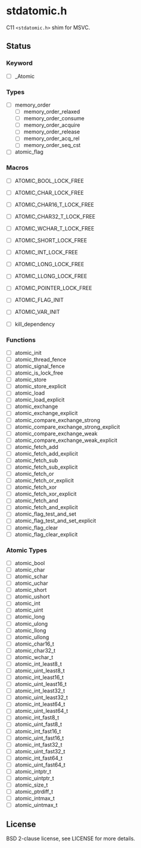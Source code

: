 stdatomic.h
===========

C11 `<stdatomic.h>` shim for MSVC.

Status
------

### Keyword

- [ ] _Atomic

### Types

- [ ] memory_order
    - [ ] memory_order_relaxed
    - [ ] memory_order_consume
    - [ ] memory_order_acquire
    - [ ] memory_order_release
    - [ ] memory_order_acq_rel
    - [ ] memory_order_seq_cst
- [ ] atomic_flag

### Macros

- [ ] ATOMIC_BOOL_LOCK_FREE
- [ ] ATOMIC_CHAR_LOCK_FREE
- [ ] ATOMIC_CHAR16_T_LOCK_FREE
- [ ] ATOMIC_CHAR32_T_LOCK_FREE
- [ ] ATOMIC_WCHAR_T_LOCK_FREE
- [ ] ATOMIC_SHORT_LOCK_FREE
- [ ] ATOMIC_INT_LOCK_FREE
- [ ] ATOMIC_LONG_LOCK_FREE
- [ ] ATOMIC_LLONG_LOCK_FREE
- [ ] ATOMIC_POINTER_LOCK_FREE

- [ ] ATOMIC_FLAG_INIT
- [ ] ATOMIC_VAR_INIT
- [ ] kill_dependency

### Functions

- [ ] atomic_init
- [ ] atomic_thread_fence
- [ ] atomic_signal_fence
- [ ] atomic_is_lock_free
- [ ] atomic_store
- [ ] atomic_store_explicit
- [ ] atomic_load
- [ ] atomic_load_explicit
- [ ] atomic_exchange
- [ ] atomic_exchange_explicit
- [ ] atomic_compare_exchange_strong
- [ ] atomic_compare_exchange_strong_explicit
- [ ] atomic_compare_exchange_weak
- [ ] atomic_compare_exchange_weak_explicit
- [ ] atomic_fetch_add
- [ ] atomic_fetch_add_explicit
- [ ] atomic_fetch_sub
- [ ] atomic_fetch_sub_explicit
- [ ] atomic_fetch_or
- [ ] atomic_fetch_or_explicit
- [ ] atomic_fetch_xor
- [ ] atomic_fetch_xor_explicit
- [ ] atomic_fetch_and
- [ ] atomic_fetch_and_explicit
- [ ] atomic_flag_test_and_set
- [ ] atomic_flag_test_and_set_explicit
- [ ] atomic_flag_clear
- [ ] atomic_flag_clear_explicit

### Atomic Types

- [ ] atomic_bool
- [ ] atomic_char
- [ ] atomic_schar
- [ ] atomic_uchar
- [ ] atomic_short
- [ ] atomic_ushort
- [ ] atomic_int
- [ ] atomic_uint
- [ ] atomic_long
- [ ] atomic_ulong
- [ ] atomic_llong
- [ ] atomic_ullong
- [ ] atomic_char16_t
- [ ] atomic_char32_t
- [ ] atomic_wchar_t
- [ ] atomic_int_least8_t
- [ ] atomic_uint_least8_t
- [ ] atomic_int_least16_t
- [ ] atomic_uint_least16_t
- [ ] atomic_int_least32_t
- [ ] atomic_uint_least32_t
- [ ] atomic_int_least64_t
- [ ] atomic_uint_least64_t
- [ ] atomic_int_fast8_t
- [ ] atomic_uint_fast8_t
- [ ] atomic_int_fast16_t
- [ ] atomic_uint_fast16_t
- [ ] atomic_int_fast32_t
- [ ] atomic_uint_fast32_t
- [ ] atomic_int_fast64_t
- [ ] atomic_uint_fast64_t
- [ ] atomic_intptr_t
- [ ] atomic_uintptr_t
- [ ] atomic_size_t
- [ ] atomic_ptrdiff_t
- [ ] atomic_intmax_t
- [ ] atomic_uintmax_t

License
-------

BSD 2-clause license, see LICENSE for more details.


